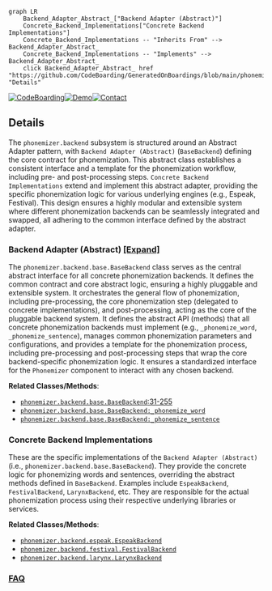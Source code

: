 ```mermaid
graph LR
    Backend_Adapter_Abstract_["Backend Adapter (Abstract)"]
    Concrete_Backend_Implementations["Concrete Backend Implementations"]
    Concrete_Backend_Implementations -- "Inherits From" --> Backend_Adapter_Abstract_
    Concrete_Backend_Implementations -- "Implements" --> Backend_Adapter_Abstract_
    click Backend_Adapter_Abstract_ href "https://github.com/CodeBoarding/GeneratedOnBoardings/blob/main/phonemizer/Backend_Adapter_Abstract_.md" "Details"
```

[![CodeBoarding](https://img.shields.io/badge/Generated%20by-CodeBoarding-9cf?style=flat-square)](https://github.com/CodeBoarding/GeneratedOnBoardings)[![Demo](https://img.shields.io/badge/Try%20our-Demo-blue?style=flat-square)](https://www.codeboarding.org/demo)[![Contact](https://img.shields.io/badge/Contact%20us%20-%20contact@codeboarding.org-lightgrey?style=flat-square)](mailto:contact@codeboarding.org)

## Details

The `phonemizer.backend` subsystem is structured around an Abstract Adapter pattern, with `Backend Adapter (Abstract)` (`BaseBackend`) defining the core contract for phonemization. This abstract class establishes a consistent interface and a template for the phonemization workflow, including pre- and post-processing steps. `Concrete Backend Implementations` extend and implement this abstract adapter, providing the specific phonemization logic for various underlying engines (e.g., Espeak, Festival). This design ensures a highly modular and extensible system where different phonemization backends can be seamlessly integrated and swapped, all adhering to the common interface defined by the abstract adapter.

### Backend Adapter (Abstract) [[Expand]](./Backend_Adapter_Abstract_.md)
The `phonemizer.backend.base.BaseBackend` class serves as the central abstract interface for all concrete phonemization backends. It defines the common contract and core abstract logic, ensuring a highly pluggable and extensible system. It orchestrates the general flow of phonemization, including pre-processing, the core phonemization step (delegated to concrete implementations), and post-processing, acting as the core of the pluggable backend system. It defines the abstract API (methods) that all concrete phonemization backends must implement (e.g., `_phonemize_word`, `_phonemize_sentence`), manages common phonemization parameters and configurations, and provides a template for the phonemization process, including pre-processing and post-processing steps that wrap the core backend-specific phonemization logic. It ensures a standardized interface for the `Phonemizer` component to interact with any chosen backend.


**Related Classes/Methods**:

- <a href="https://github.com/bootphon/phonemizer/blob/master/phonemizer/backend/base.py#L31-L255" target="_blank" rel="noopener noreferrer">`phonemizer.backend.base.BaseBackend`:31-255</a>
- <a href="https://github.com/bootphon/phonemizer/blob/master/" target="_blank" rel="noopener noreferrer">`phonemizer.backend.base.BaseBackend:_phonemize_word`</a>
- <a href="https://github.com/bootphon/phonemizer/blob/master/" target="_blank" rel="noopener noreferrer">`phonemizer.backend.base.BaseBackend:_phonemize_sentence`</a>


### Concrete Backend Implementations
These are the specific implementations of the `Backend Adapter (Abstract)` (i.e., `phonemizer.backend.base.BaseBackend`). They provide the concrete logic for phonemizing words and sentences, overriding the abstract methods defined in `BaseBackend`. Examples include `EspeakBackend`, `FestivalBackend`, `LarynxBackend`, etc. They are responsible for the actual phonemization process using their respective underlying libraries or services.


**Related Classes/Methods**:

- <a href="https://github.com/bootphon/phonemizer/blob/master/" target="_blank" rel="noopener noreferrer">`phonemizer.backend.espeak.EspeakBackend`</a>
- <a href="https://github.com/bootphon/phonemizer/blob/master/" target="_blank" rel="noopener noreferrer">`phonemizer.backend.festival.FestivalBackend`</a>
- <a href="https://github.com/bootphon/phonemizer/blob/master/" target="_blank" rel="noopener noreferrer">`phonemizer.backend.larynx.LarynxBackend`</a>




### [FAQ](https://github.com/CodeBoarding/GeneratedOnBoardings/tree/main?tab=readme-ov-file#faq)